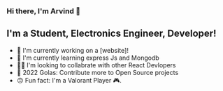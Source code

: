 ### Hi there, I'm Arvind 👋

## I'm a Student, Electronics Engineer, Developer!

- 🔭 I'm currently working on a [website]!
- 🧐 I'm currently learning express Js and Mongodb
- 👯‍♂️ I'm looking to collabrate with other React Devlopers
- 🥅 2022 Golas: Contribute more to Open Source projects
- 🙃 Fun fact: I'm a Valorant Player 🎮.
